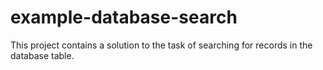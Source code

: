 # example-database-search
This project contains a solution to the task of searching for records in the database table.
